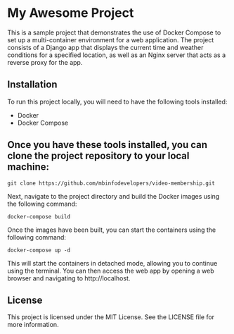 # My Awesome Project

This is a sample project that demonstrates the use of Docker Compose to set up a multi-container environment for a web application. The project consists of a Django app that displays the current time and weather conditions for a specified location, as well as an Nginx server that acts as a reverse proxy for the app.

## Installation

To run this project locally, you will need to have the following tools installed:

- Docker
- Docker Compose

## Once you have these tools installed, you can clone the project repository to your local machine:

```
git clone https://github.com/mbinfodevelopers/video-membership.git

```

Next, navigate to the project directory and build the Docker images using the following command:

```
docker-compose build
```
Once the images have been built, you can start the containers using the following command:
```
docker-compose up -d

```

This will start the containers in detached mode, allowing you to continue using the terminal. You can then access the web app by opening a web browser and navigating to http://localhost.

## License
This project is licensed under the MIT License. See the LICENSE file for more information.
